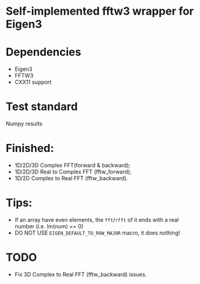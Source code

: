 # Self-implemented fftw3 wrapper for Eigen3

# Dependencies
- Eigen3
- FFTW3
- CXX11 support

# Test standard

Numpy results

# Finished:
- 1D/2D/3D Complex FFT(forward & backward);
- 1D/2D/3D Real to Complex FFT (fftw_forward);
- 1D/2D Complex to Real FFT (fftw_backward).

# Tips:

- if an array have even elements, the `fft`/`rfft` of it ends with
a real number (i.e. Im(num) == 0)
- DO NOT USE `EIGEN_DEFAULT_TO_ROW_MAJOR` macro, it does nothing!

# TODO

- Fix 3D Complex to Real FFT (fftw_backward) issues.

